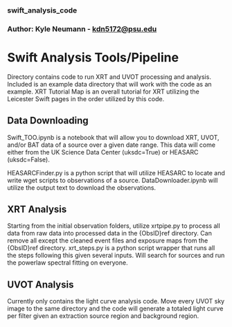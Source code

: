### swift_analysis_code
### Author: Kyle Neumann - kdn5172@psu.edu

# Swift Analysis Tools/Pipeline

Directory contains code to run XRT and UVOT processing and analysis. Included is an example data directory that will work with the code as an example. XRT Tutorial Map is an overall tutorial for XRT utilizing the Leicester Swift pages in the order utilized by this code. 

## Data Downloading
Swift_TOO.ipynb is a notebook that will allow you to download XRT, UVOT, and/or BAT data of a source over a given date range. This data will come either from the UK Science Data Center (uksdc=True) or HEASARC (uksdc=False).

HEASARCFinder.py is a python script that will utilize HEASARC to locate and write wget scripts to observations of a source. DataDownloader.ipynb will utilize the output text to download the observations.

## XRT Analysis
Starting from the initial observation folders, utilize xrtpipe.py to process all data from raw data into processed data in the {ObsID}ref directory. Can remove all except the cleaned event files and exposure maps from the {ObsID}ref directory. xrt_steps.py is a python script wrapper that runs all the steps following this given several inputs. Will search for sources and run the powerlaw spectral fitting on everyone.

## UVOT Analysis
Currently only contains the light curve analysis code. Move every UVOT sky image to the same directory and the code will generate a totaled light curve per filter given an extraction source region and background region.
